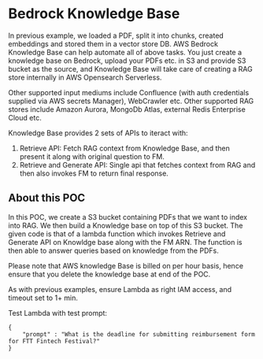 # Bedrock Knowledge Base

In previous example, we loaded a PDF, split it into chunks, created embeddings and stored them in a vector store DB. AWS Bedrock Knowledge Base can help automate all of above tasks. You just create a knowledge base on Bedrock, upload your PDFs etc. in S3 and provide S3 bucket as the source, and Knowledge Base will take care of creating a RAG store internally in AWS Opensearch Serverless. 

Other supported input mediums include Confluence (with auth credentials supplied via AWS secrets Manager), WebCrawler etc. Other supported RAG stores include Amazon Aurora, MongoDb Atlas, external Redis Enterprise Cloud etc.

Knowledge Base provides 2 sets of APIs to iteract with:
1. Retrieve API: Fetch RAG context from Knowledge Base, and then present it along with original question to FM.
2. Retrieve and Generate API: Single api that fetches context from RAG and then also invokes FM to return final response.

## About this POC
In this POC, we create a S3 bucket containing PDFs that we want to index into RAG. We then build a Knowledge base on top of this S3 bucket.
The given code is that of a lambda function which invokes Retrieve and Generate API on Knowldge base along with the FM ARN. The function is then able to answer queries based on knowledge from the PDFs.

Please note that AWS knowledge Base is billed on per hour basis, hence ensure that you delete the knowledge base at end of the POC.

As with previous examples, ensure Lambda as right IAM access, and timeout set to 1+ min.

Test Lambda with test prompt:
```
{
    "prompt" : "What is the deadline for submitting reimbursement form for FTT Fintech Festival?"
}
```